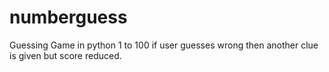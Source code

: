

# numberguess
Guessing Game in python
1 to 100
if user guesses wrong then another clue is given
but score reduced.



